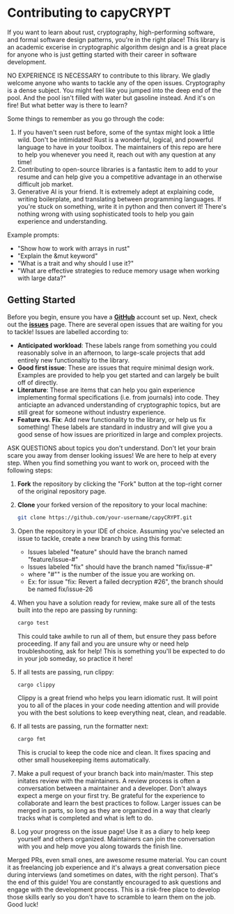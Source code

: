 # Contributing to capyCRYPT
If you want to learn about rust, cryptography, high-performing software, and formal software design patterns, you're in the right place! This library is an academic excerise in cryptographic algorithm design and is a great place for anyone who is just getting started with their career in software development. 

NO EXPERIENCE IS NECESSARY to contribute to this library. We gladly welcome anyone who wants to tackle any of the open issues. Cryptography is a dense subject. You might feel like you jumped into the deep end of the pool. And the pool isn't filled with water but gasoline instead. And it's on fire! But what better way is there to learn? 

Some things to remember as you go through the code:
1. If you haven't seen rust before, some of the syntax might look a little wild. Don't be intimidated! Rust is a wonderful, logical, and powerful language to have in your toolbox. The maintainers of this repo are here to help you whenever you need it, reach out with any question at any time!
2. Contributing to open-source libraries is a fantastic item to add to your resume and can help give you a competitive advantage in an otherwise difficult job market.
3. Generative AI is your friend. It is extremely adept at explaining code, writing boilerplate, and translating between programming languages. If you're stuck on something, write it in python and then convert it! There's nothing wrong with using sophisticated tools to help you gain experience and understanding.

Example prompts: 
- "Show how to work with arrays in rust"
- "Explain the &mut keyword"
- "What is a trait and why should I use it?"
- "What are effective strategies to reduce memory usage when working with large data?"

## Getting Started

Before you begin, ensure you have a **[GitHub](https://github.com/)** account set up. Next, check out the **[issues](https://github.com/drcapybara/capyCRYPT/issues)** page. There are several open issues that are waiting for you to tackle! Issues are labelled according to:
- **Anticipated workload**: These labels range from something you could reasonably solve in an afternoon, to large-scale projects that add entirely new functionaltiy to the library.
- **Good first issue**: These are issues that require minimal design work. Examples are provided to help you get started and can largely be built off of directly.
- **Literature**: These are items that can help you gain experience implementing formal specifications (i.e. from journals) into code. They anticiapte an advanced understanding of cryptographic topics, but are still great for someone without industry experience.
- **Feature vs. Fix**: Add new functionality to the library, or help us fix something! These labels are standard in industry and will give you a good sense of how issues are prioritized in large and complex projects.

ASK QUESTIONS about topics you don't understand. Don't let your brain scare you away from denser looking issues! We are here to help at every step. When you find something you want to work on, proceed with the following steps:

1. **Fork** the repository by clicking the "Fork" button at the top-right corner of the original repository page.
2. **Clone** your forked version of the repository to your local machine:
   ```bash
   git clone https://github.com/your-username/capyCRYPT.git
   ```
3. Open the repository in your IDE of choice. Assuming you've selected an issue to tackle, create a new branch by using this format:
    - Issues labeled "feature" should have the branch named "feature/issue-#" 
    - Issues labeled "fix" should have the branch named "fix/issue-#" 
    - where "#"" is the number of the issue you are working on.
    - Ex: for issue "fix: Revert a failed decryption #26", the branch should be named fix/issue-26
4. When you have a solution ready for review, make sure all of the tests built into the repo are passing by running: 

   ```bash
   cargo test
   ```

   This could take awhile to run all of them, but ensure they pass before proceeding. If any fail and you are unsure why or need help troubleshooting, ask for help! This is something you'll be expected to do in your job someday, so practice it here!
6. If all tests are passing, run clippy: 

   ```bash
   cargo clippy
   ```

   Clippy is a great friend who helps you learn idiomatic rust. It will point you to all of the places in your code needing attention and will provide you with the best solutions to keep everything neat, clean, and readable.
8. If all tests are passing, run the formatter next: 

    ```bash
    cargo fmt
    ```

   This is crucial to keep the code nice and clean. It fixes spacing and other small housekeeping items automatically.
   
10. Make a pull request of your branch back into main/master. This step initates review with the maintainers. A review process is often a conversation between a maintainer and a developer. Don't always expect a merge on your first try. Be grateful for the experience to collaborate and learn the best practices to  follow. Larger issues can be merged in parts, so long as they are organized in a way that clearly tracks what is completed and what is left to do.

11. Log your progress on the issue page! Use it as a diary to help keep yourself and others organized. Maintainers can join the conversation with you and help move you along towards the finish line.

Merged PRs, even small ones, are awesome resume material. You can count it as freelancing job experience and it's always a great conversation piece during interviews (and sometimes on dates, with the right person). That's the end of this guide! You are constantly encouraged to ask questions and engage with the development process. This is a risk-free place to develop those skills early so you don't have to scramble to learn them on the job. Good luck!
